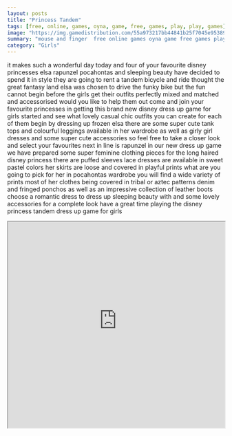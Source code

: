 ```yaml
---
layout: posts
title: "Princess Tandem"
tags: [free, online, games, oyna, game, free, games, play, play, games]
image: "https://img.gamedistribution.com/55a973217bb44841b25f7045e953896b.jpg"
summary: "mouse and finger  free online games oyna game free games play play games"
category: "Girls"
---
```


it makes such a wonderful day today and four of your favourite disney princesses elsa rapunzel pocahontas and sleeping beauty have decided to spend it in style they are going to rent a tandem bicycle and ride thought the great fantasy land elsa was chosen to drive the funky bike but the fun cannot begin before the girls get their outfits perfectly mixed and matched and accessorised would you like to help them out come and join your favourite princesses in getting this brand new disney dress up game for girls started and see what lovely casual chic outfits you can create for each of them begin by dressing up frozen elsa there are some super cute tank tops and colourful leggings available in her wardrobe as well as girly girl dresses and some super cute accessories so feel free to take a closer look and select your favourites next in line is rapunzel in our new dress up game we have prepared some super feminine clothing pieces for the long haired disney princess there are puffed sleeves lace dresses are available in sweet pastel colors her skirts are loose and covered in playful prints what are you going to pick for her in pocahontas wardrobe you will find a wide variety of prints most of her clothes being covered in tribal or aztec patterns denim and fringed ponchos as well as an impressive collection of leather boots choose a romantic dress to dress up sleeping beauty with and some lovely accessories for a complete look have a great time playing the disney princess tandem dress up game for girls

<iframe width="100%" height="480px;" src="https://html5.gamedistribution.com/55a973217bb44841b25f7045e953896b/"></iframe>